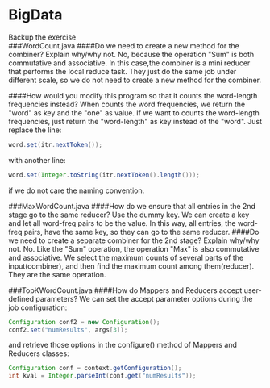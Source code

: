 # BigData
Backup the exercise  
###WordCount.java
####Do we need to create a new method for the combiner? Explain why/why not.
No, because the operation "Sum" is both commutative and associative. In this case,the combiner is a mini reducer that performs the local reduce task. They just do the same job under different scale, so we do not need to create a new method for the combiner.

####How would you modify this program so that it counts the word-length frequencies instead?
When counts the word frequencies, we return the "word" as key and the "one" as value. If we want to counts the word-length frequencies, just return the "word-length" as key instead of the "word". Just replace the line:
```java
word.set(itr.nextToken());
```
with another line:
```java
word.set(Integer.toString(itr.nextToken().length()));
```
if we do not care the naming convention.

###MaxWordCount.java
####How do we ensure that all entries in the 2nd stage go to the same reducer?
Use the dummy key. We can create a key and let all word-freq pairs to be the value. In this way, all entries, the word-freq pairs, have the same key, so they can go to the same reducer.
####Do we need to create a separate combiner for the 2nd stage? Explain why/why not.
No. Like the "Sum" operation, the operation "Max" is also commutative and associative. We select the maximum counts of several parts of the input(combiner), and then find the maximum count among them(reducer). They are the same operation.

###TopKWordCount.java
####How do Mappers and Reducers accept user-defined parameters?
We can set the accept parameter options during the job configuration:
```java
Configuration conf2 = new Configuration();
conf2.set("numResults", args[3]);
```
and retrieve those options in the configure() method of Mappers and Reducers classes:
```java	
Configuration conf = context.getConfiguration();
int kval = Integer.parseInt(conf.get("numResults"));
```

